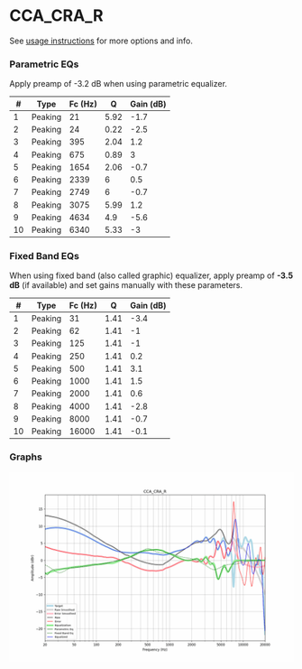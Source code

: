 # CCA_CRA_R
See [usage instructions](https://github.com/jaakkopasanen/AutoEq#usage) for more options and info.

### Parametric EQs
Apply preamp of -3.2 dB when using parametric equalizer.

|   # | Type    |   Fc (Hz) |    Q |   Gain (dB) |
|-----|---------|-----------|------|-------------|
|   1 | Peaking |        21 | 5.92 |        -1.7 |
|   2 | Peaking |        24 | 0.22 |        -2.5 |
|   3 | Peaking |       395 | 2.04 |         1.2 |
|   4 | Peaking |       675 | 0.89 |         3   |
|   5 | Peaking |      1654 | 2.06 |        -0.7 |
|   6 | Peaking |      2339 | 6    |         0.5 |
|   7 | Peaking |      2749 | 6    |        -0.7 |
|   8 | Peaking |      3075 | 5.99 |         1.2 |
|   9 | Peaking |      4634 | 4.9  |        -5.6 |
|  10 | Peaking |      6340 | 5.33 |        -3   |

### Fixed Band EQs
When using fixed band (also called graphic) equalizer, apply preamp of **-3.5 dB** (if available) and set gains manually with these parameters.

|   # | Type    |   Fc (Hz) |    Q |   Gain (dB) |
|-----|---------|-----------|------|-------------|
|   1 | Peaking |        31 | 1.41 |        -3.4 |
|   2 | Peaking |        62 | 1.41 |        -1   |
|   3 | Peaking |       125 | 1.41 |        -1   |
|   4 | Peaking |       250 | 1.41 |         0.2 |
|   5 | Peaking |       500 | 1.41 |         3.1 |
|   6 | Peaking |      1000 | 1.41 |         1.5 |
|   7 | Peaking |      2000 | 1.41 |         0.6 |
|   8 | Peaking |      4000 | 1.41 |        -2.8 |
|   9 | Peaking |      8000 | 1.41 |        -0.7 |
|  10 | Peaking |     16000 | 1.41 |        -0.1 |

### Graphs
![](./CCA_CRA_R.png)
